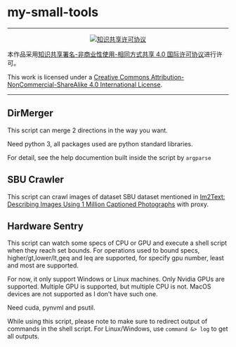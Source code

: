 # my-small-tools

---

<center>
  <a rel="license" href="http://creativecommons.org/licenses/by-nc-sa/4.0/">
    <center><img alt="知识共享许可协议" style="border-width:0" src="https://i.creativecommons.org/l/by-nc-sa/4.0/88x31.png" /></center>
  </a>
</center>

本作品采用<a rel="license" href="http://creativecommons.org/licenses/by-nc-sa/4.0/">知识共享署名-非商业性使用-相同方式共享 4.0 国际许可协议</a>进行许可。

This work is licensed under a <a rel="license" href="http://creativecommons.org/licenses/by-nc-sa/4.0/">Creative Commons Attribution-NonCommercial-ShareAlike 4.0 International License</a>.

---

## DirMerger

This script can merge 2 directions in the way you want.

Need python 3, all packages used are python standard libraries.

For detail, see the help documention built inside the script by `argparse`

## SBU Crawler

This script can crawl images of dataset SBU dataset mentioned in [Im2Text: Describing Images Using 1 Million Captioned Photographs](http://www.cs.virginia.edu/~vicente/sbucaptions/) with proxy.

## Hardware Sentry

This script can watch some specs of CPU or GPU and execute a shell script when they reach set bounds. For operations used to bound specs, higher/gt,lower/lt,geq and leq are supported, for specify gpu number, least and most are supported.

For now, it only support Windows or Linux machines. Only Nvidia GPUs are supported. Multiple GPU is supported, but multiple CPU is not. MacOS devices are not supported as I don't have such one.

Need cuda, pynvml and psutil.

While using this script, please note to make sure to redirect output of commands in the shell script. For Linux/Windows, use `command &> log` to get all outputs.
